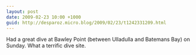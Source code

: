 ```yaml
---
layout: post
date: 2009-02-23 10:00 +1000
guid: http://desparoz.micro.blog/2009/02/23/t1242331209.html
---
```

Had a great dive at Bawley Point (between Ulladulla and Batemans Bay) on Sunday.  What a terrific dive site.
